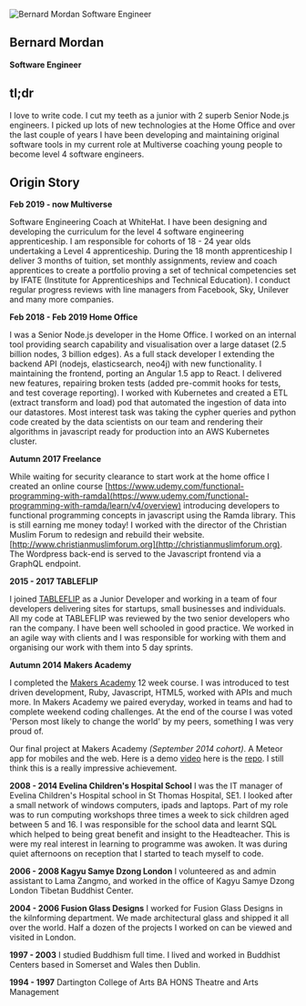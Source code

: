 ![Bernard Mordan Software Engineer](https://avatars2.githubusercontent.com/u/4499581?s=460&v=4)

## Bernard Mordan
**Software Engineer** 

## tl;dr

I love to write code. I cut my teeth as a junior with 2 superb Senior Node.js engineers. I picked up lots of new technologies at the Home Office and over the last couple of years I have been developing and maintaining original software tools in my current role at Multiverse coaching young people to become level 4 software engineers.

## Origin Story

**Feb 2019 - now Multiverse**

Software Engineering Coach at WhiteHat. I have been designing and developing the curriculum for the level 4 software engineering apprenticeship. I am responsible for cohorts of 18 - 24 year olds undertaking a Level 4 apprenticeship. During the 18 month apprenticeship I deliver 3 months of tuition, set monthly assignments, review and coach apprentices to create a portfolio proving a set of technical competencies set by IFATE (Institute for Apprenticeships and Technical Education). I conduct regular progress reviews with line managers from Facebook, Sky, Unilever and many more companies.

**Feb 2018 - Feb 2019 Home Office** 

I was a Senior Node.js developer in the Home Office. I worked on an internal tool providing search capability and visualisation over a large dataset (2.5 billion nodes, 3 billion edges). As a full stack developer I extending the backend API (nodejs, elasticsearch, neo4j) with new functionality. I maintaining the frontend, porting an Angular 1.5 app to React. I delivered new features, repairing broken tests (added pre-commit hooks for tests, and test coverage reporting). I worked with Kubernetes and created a ETL (extract transform and load) pod that automated the ingestion of data into our datastores. Most interest task was taking the cypher queries and python code created by the data scientists on our team and rendering their algorithms in javascript ready for production into an AWS Kubernetes cluster. 

**Autumn 2017 Freelance**

While waiting for security clearance to start work at the home office I created an online course [https://www.udemy.com/functional-programming-with-ramda](https://www.udemy.com/functional-programming-with-ramda/learn/v4/overview) introducing developers to functional programming concepts in javascript using the Ramda library. This is still earning me money today! I worked with the director of the Christian Muslim Forum to redesign and rebuild their website. [http://www.christianmuslimforum.org](http://christianmuslimforum.org). The Wordpress back-end is served to the Javascript frontend via a GraphQL endpoint.

**2015 - 2017 TABLEFLIP**

I joined [TABLEFLIP](https://tableflip.io) as a Junior Developer and working in a team of four developers delivering sites for startups, small businesses and individuals. All my code at TABLEFLIP was reviewed by the two senior developers who ran the company. I have been well schooled in good practice. We worked in an agile way with clients and I was responsible for working with them and organising our work with them into 5 day sprints.

**Autumn 2014 Makers Academy**

I completed the [Makers Academy](http://www.makersacademy.com/) 12 week course. I was introduced to test driven development, Ruby, Javascript, HTML5, worked with APIs and much more. In Makers Academy we paired everyday, worked in teams and had to complete weekend coding challenges. At the end of the course I was voted 'Person most likely to change the world' by my peers, something I was very proud of.

Our final project at Makers Academy *(September 2014 cohort)*. A Meteor app for mobiles and the web. Here is a demo [video](https://youtu.be/qpGh8sWWuV0) here is the [repo](https://github.com/bmordan/flickynotes). I still think this is a really impressive achievement.

**2008 - 2014 Evelina Children's Hospital School**
I was the IT manager of Evelina Children's Hospital school in St Thomas Hospital, SE1. I looked after a small network of windows computers, ipads and laptops. Part of my role was to run computing workshops three times a week to sick children aged between 5 and 16. I was responsible for the school data and learnt SQL which helped to being great benefit and insight to the Headteacher. This is were my real interest in learning to programme was awoken. It was during quiet afternoons on reception that I started to teach myself to code.

**2006 - 2008 Kagyu Samye Dzong London**
I volunteered as and admin assistant to Lama Zangmo, and worked in the office of Kagyu Samye Dzong London Tibetan Buddhist Center.

**2004 - 2006 Fusion Glass Designs**
I worked for Fusion Glass Designs in the kilnforming department. We made architectural glass and shipped it all over the world. Half a dozen of the projects I worked on can be viewed and visited in London.

**1997 - 2003**
I studied Buddhism full time. I lived and worked in Buddhist Centers based in Somerset and Wales then Dublin.

**1994 - 1997**
Dartington College of Arts
BA HONS Theatre and Arts Management
